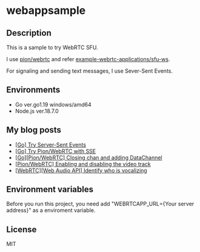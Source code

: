 # webappsample

## Description
This is a sample to try WebRTC SFU.

I use [pion/webrtc](https://github.com/pion/webrtc) and refer [example-webrtc-applications/sfu-ws](https://github.com/pion/example-webrtc-applications/tree/master/sfu-ws).

For signaling and sending text messages, I use Sever-Sent Events.

## Environments
* Go ver.go1.19 windows/amd64
* Node.js ver.18.7.0

## My blog posts
* [[Go] Try Server-Sent Events](https://dev.to/masanori_msl/go-try-server-sent-events-19fh)
* [[Go] Try Pion/WebRTC with SSE](https://dev.to/masanori_msl/go-try-pionwebrtc-with-sse-582)
* [[Go][Pion/WebRTC] Closing chan and adding DataChannel](https://dev.to/masanori_msl/gopionwebrtc-closing-chan-and-adding-datachannel-f83)
* [[Pion/WebRTC] Enabling and disabling the video track](https://dev.to/masanori_msl/pionwebrtc-enabling-and-disabling-the-video-track-ma8)
* [[WebRTC][Web Audio API] Identify who is vocalizing](https://dev.to/masanori_msl/webrtcweb-audio-api-identify-who-is-vocalizing-3d0b)

## Environment variables
Before you run this project, you need add "WEBRTCAPP_URL={Your server address}" as a enviroment variable.

## License
MIT